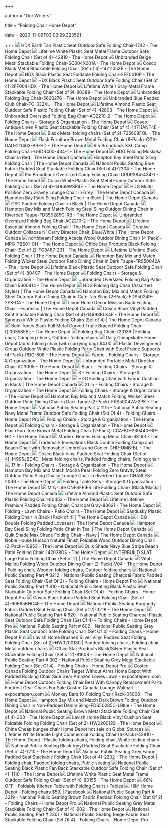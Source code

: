 +++
        
author = "Our Writers"
        
title = "Folding Chair Home Depot"
        
date = 2020-11-09T03:03:29.323591
        
+++
[ ![](https://images.homedepot-static.com/productImages/fd31de5a-ae61-4a6f-aaf8-46398aa2e3a3/svn/earth-tan-hdx-folding-chairs-1742-64_1000.jpg)](https://images.homedepot-static.com/productImages/fd31de5a-ae61-4a6f-aaf8-46398aa2e3a3/svn/earth-tan-hdx-folding-chairs-1742-64_1000.jpg) HDX Earth Tan Plastic Seat Outdoor Safe Folding Chair-1742 - The Home Depot
[ ![](https://images.homedepot-static.com/productImages/665ddcfe-2897-45cb-882f-69a0fdca8d1e/svn/white-lifetime-folding-chairs-42810-64_600.jpg)](https://images.homedepot-static.com/productImages/665ddcfe-2897-45cb-882f-69a0fdca8d1e/svn/white-lifetime-folding-chairs-42810-64_600.jpg) Lifetime White Plastic Seat Metal Frame Outdoor Safe Folding Chair (Set of  4)-42810 - The Home Depot
[ ![](https://images.homedepot-static.com/productImages/e7870b4a-02d0-456e-b673-df6d310fe11e/svn/beige-folding-chairs-sc004x001a-64_1000.jpg)](https://images.homedepot-static.com/productImages/e7870b4a-02d0-456e-b673-df6d310fe11e/svn/beige-folding-chairs-sc004x001a-64_1000.jpg) Unbranded Beige Metal Stackable Folding Chair-SC004X001A - The Home Depot
[ ![](https://images.homedepot-static.com/productImages/f6ccedfa-7680-4ed4-a195-a0a16148cd5c/svn/black-cosco-folding-chairs-1471105xe-64_1000.jpg)](https://images.homedepot-static.com/productImages/f6ccedfa-7680-4ed4-a195-a0a16148cd5c/svn/black-cosco-folding-chairs-1471105xe-64_1000.jpg) Cosco Black Metal Stackable Folding Chair (Set of 4)-1471105XE - The Home  Depot
[ ![](https://images.homedepot-static.com/productImages/758a30d1-5ab6-4c57-b244-8a6dca9173e0/svn/black-hdx-folding-chairs-2ff0010p-64_1000.jpg)](https://images.homedepot-static.com/productImages/758a30d1-5ab6-4c57-b244-8a6dca9173e0/svn/black-hdx-folding-chairs-2ff0010p-64_1000.jpg) HDX Black Plastic Seat Foldable Folding Chair-2FF0010P - The Home Depot
[ ![](https://images.homedepot-static.com/productImages/5e095f5c-f032-4b00-b68c-8b31a849f43a/svn/black-hdx-folding-chairs-2ff004hdx-64_1000.jpg)](https://images.homedepot-static.com/productImages/5e095f5c-f032-4b00-b68c-8b31a849f43a/svn/black-hdx-folding-chairs-2ff004hdx-64_1000.jpg) HDX Black Plastic Seat Outdoor Safe Folding Chair (Set of 4)-2FF004HDX -  The Home Depot
[ ![](https://images.homedepot-static.com/productImages/8dbe486c-ae13-408a-b37b-c445171934b9/svn/white-gray-lifetime-folding-chairs-80389-44_600.jpg)](https://images.homedepot-static.com/productImages/8dbe486c-ae13-408a-b37b-c445171934b9/svn/white-gray-lifetime-folding-chairs-80389-44_600.jpg) Lifetime White / Gray Metal Frame Stackable Folding Chair (Set of 9)-80389  - The Home Depot
[ ![](https://images.homedepot-static.com/productImages/b28be536-de7b-476d-9234-2f6ae140374d/svn/red-camping-chairs-5600276-64_1000.jpg)](https://images.homedepot-static.com/productImages/b28be536-de7b-476d-9234-2f6ae140374d/svn/red-camping-chairs-5600276-64_1000.jpg) Unbranded Folding Bag Chair-5600276 - The Home Depot
[ ![](https://images.homedepot-static.com/productImages/8bd69dae-a3c2-4638-857b-4c23d416a2d0/svn/blue-folding-chairs-fc-332xl-64_1000.jpg)](https://images.homedepot-static.com/productImages/8bd69dae-a3c2-4638-857b-4c23d416a2d0/svn/blue-folding-chairs-fc-332xl-64_1000.jpg) Unbranded Blue Padded Club Chair-FC-332XL - The Home Depot
[ ![](https://images.homedepot-static.com/productImages/cc83abe0-91e9-4960-94cd-9b554c7fd386/svn/almond-lifetime-folding-chairs-42803-64_600.jpg)](https://images.homedepot-static.com/productImages/cc83abe0-91e9-4960-94cd-9b554c7fd386/svn/almond-lifetime-folding-chairs-42803-64_600.jpg) Lifetime Almond Plastic Seat Outdoor Safe Plastic Folding Chair (Set of  4)-42803 - The Home Depot
[ ![](https://images.homedepot-static.com/productImages/354931fa-8515-4f42-8c94-b9dd326a0948/svn/sliver-gery-camping-chairs-ac2210-2-64_1000.jpg)](https://images.homedepot-static.com/productImages/354931fa-8515-4f42-8c94-b9dd326a0948/svn/sliver-gery-camping-chairs-ac2210-2-64_1000.jpg) Unbranded Oversized Folding Bag Chair-AC2210-2 - The Home Depot
[ ![](https://contentgrid.homedepot-static.com/hdus/en_US/DTCCOMNEW/fetch/FetchRules/PLP_Banner_PartialGroup/D59s-FoldingFurniture-1493227-205054104.png)](https://contentgrid.homedepot-static.com/hdus/en_US/DTCCOMNEW/fetch/FetchRules/PLP_Banner_PartialGroup/D59s-FoldingFurniture-1493227-205054104.png) Folding Chairs - Storage & Organization - The Home Depot
[ ![](https://images.homedepot-static.com/productImages/5e21f420-23cd-48fe-bbc6-78800cbe3a78/svn/antique-linen-cosco-folding-chairs-14711ant4e-64_1000.jpg)](https://images.homedepot-static.com/productImages/5e21f420-23cd-48fe-bbc6-78800cbe3a78/svn/antique-linen-cosco-folding-chairs-14711ant4e-64_1000.jpg) Cosco Antique Linen Plastic Seat Stackable Folding Chair (Set of  4)-14711ANT4E - The Home Depot
[ ![](https://images.homedepot-static.com/productImages/8b637ef1-351e-429b-a743-5c1416fc3362/svn/black-folding-chairs-725608fql-64_1000.jpg)](https://images.homedepot-static.com/productImages/8b637ef1-351e-429b-a743-5c1416fc3362/svn/black-folding-chairs-725608fql-64_1000.jpg) Black Metal folding chairs (Set of 2)-725608FQL - The Home Depot
[ ![](https://images.homedepot-static.com/productImages/e6deb67c-d901-46b8-ac7c-f73bb0b4c0ba/svn/brown-flash-furniture-folding-chairs-cga-dad-211463-br-hd-64_600.jpg)](https://images.homedepot-static.com/productImages/e6deb67c-d901-46b8-ac7c-f73bb0b4c0ba/svn/brown-flash-furniture-folding-chairs-cga-dad-211463-br-hd-64_600.jpg) Flash Furniture Brown Metal Folding Chair (6-Pack)-CGA-DAD-211463-BR-HD -  The Home Depot
[ ![](https://images.homedepot-static.com/productImages/51937a55-f9a4-40c6-85f5-3cf82d332cfa/svn/slate-putty-rio-camping-chairs-grdr400-434-1-64_1000.jpg)](https://images.homedepot-static.com/productImages/51937a55-f9a4-40c6-85f5-3cf82d332cfa/svn/slate-putty-rio-camping-chairs-grdr400-434-1-64_1000.jpg) Rio Broadback XXL Camp Folding Chair-GRDR400-434-1 - The Home Depot
[ ![](https://homedepot.scene7.com/is/image/homedepotcanada/p_1001034412.jpg?wid=1000&hei=1000&op_sharpen=1)](https://homedepot.scene7.com/is/image/homedepotcanada/p_1001034412.jpg?wid=1000&hei=1000&op_sharpen=1) HDG Folding Muskoka Chair in Red | The Home Depot Canada
[ ![](https://homedepot.scene7.com/is/image/homedepotcanada/p_1001025583.jpg?wid=1000&hei=1000&op_sharpen=1)](https://homedepot.scene7.com/is/image/homedepotcanada/p_1001025583.jpg?wid=1000&hei=1000&op_sharpen=1) Hampton Bay Steel Patio Sling Folding Chair | The Home Depot Canada
[ ![](https://images.homedepot-static.com/productImages/69527391-8580-489d-9168-4219a54e9519/svn/blue-national-public-seating-folding-chairs-2304-64_600.jpg)](https://images.homedepot-static.com/productImages/69527391-8580-489d-9168-4219a54e9519/svn/blue-national-public-seating-folding-chairs-2304-64_600.jpg) National Public Seating Blue Fabric Padded Seat Stackable Folding Chair  (Set of 4)-2304 - The Home Depot
[ ![](https://images.homedepot-static.com/productImages/f87ec00c-a760-4e72-9c58-061827a98a3e/svn/slate-putty-rio-camping-chairs-grdr384-434-1-64_1000.jpg)](https://images.homedepot-static.com/productImages/f87ec00c-a760-4e72-9c58-061827a98a3e/svn/slate-putty-rio-camping-chairs-grdr384-434-1-64_1000.jpg) Rio Broadback Oversized Camp Folding Chair-GRDR384-434-1 - The Home Depot
[ ![](https://images.homedepot-static.com/productImages/714f6c6e-bb83-4cef-879e-d16f1088362a/svn/white-speckle-cosco-folding-chairs-14869wsp4e-64_1000.jpg)](https://images.homedepot-static.com/productImages/714f6c6e-bb83-4cef-879e-d16f1088362a/svn/white-speckle-cosco-folding-chairs-14869wsp4e-64_1000.jpg) Cosco White Plastic Seat Metal Frame Outdoor Safe Folding Chair (Set of  4)-14869WSP4E - The Home Depot
[ ![](https://homedepot.scene7.com/is/image/homedepotcanada/p_1001075723.jpg?wid=1000&hei=1000&op_sharpen=1)](https://homedepot.scene7.com/is/image/homedepotcanada/p_1001075723.jpg?wid=1000&hei=1000&op_sharpen=1) HDG Multi-Position Zero Gravity Lounge Chair in Grey | The Home Depot Canada
[ ![](https://homedepot.scene7.com/is/image/homedepotcanada/p_1001025292.jpg?wid=1000&hei=1000&op_sharpen=1)](https://homedepot.scene7.com/is/image/homedepotcanada/p_1001025292.jpg?wid=1000&hei=1000&op_sharpen=1) Hampton Bay Patio Sling Folding Chair in Black | The Home Depot Canada
[ ![](https://homedepot.scene7.com/is/image/homedepotcanada/p_1000678374.jpg?wid=1000&hei=1000&op_sharpen=1)](https://homedepot.scene7.com/is/image/homedepotcanada/p_1000678374.jpg?wid=1000&hei=1000&op_sharpen=1) GSC Padded Folding Chair in Black | The Home Depot Canada
[ ![](https://images.homedepot-static.com/productImages/7d93037e-5054-4ee0-81a3-dd8f7710a9de/svn/hampton-bay-outdoor-dining-chairs-fds50285c-rb-64_600.jpg)](https://images.homedepot-static.com/productImages/7d93037e-5054-4ee0-81a3-dd8f7710a9de/svn/hampton-bay-outdoor-dining-chairs-fds50285c-rb-64_600.jpg) Hampton Bay Mix and Match Folding Steel Sling Outdoor Dining Chair in  Riverbed Taupe-FDS50285C-RB - The Home Depot
[ ![](https://images.homedepot-static.com/productImages/c4a3eb3b-d022-43e7-8805-6382d7f0f4b5/svn/sliver-gery-camping-chairs-ac2210-2-e1_600.jpg)](https://images.homedepot-static.com/productImages/c4a3eb3b-d022-43e7-8805-6382d7f0f4b5/svn/sliver-gery-camping-chairs-ac2210-2-e1_600.jpg) Unbranded Oversized Folding Bag Chair-AC2210-2 - The Home Depot
[ ![](https://homedepot.scene7.com/is/image/homedepotcanada/p_1001102899.jpg?wid=1000&hei=1000&op_sharpen=1)](https://homedepot.scene7.com/is/image/homedepotcanada/p_1001102899.jpg?wid=1000&hei=1000&op_sharpen=1) Lifetime Essential Almond Folding Chair | The Home Depot Canada
[ ![](https://homedepot.scene7.com/is/image/homedepotcanada/p_1001517827.jpg?wid=1000&hei=1000&op_sharpen=1)](https://homedepot.scene7.com/is/image/homedepotcanada/p_1001517827.jpg?wid=1000&hei=1000&op_sharpen=1) Creative Outdoor Collapse N' Carry Director Chair, Blue/White | The Home  Depot Canada
[ ![](https://images.homedepot-static.com/productImages/889ead10-9fb8-4492-a5c8-c36eb7908d0c/svn/outdoor-dining-chairs-mpg-tbs01-ch-64_600.jpg)](https://images.homedepot-static.com/productImages/889ead10-9fb8-4492-a5c8-c36eb7908d0c/svn/outdoor-dining-chairs-mpg-tbs01-ch-64_600.jpg) northbeam Folding Acacia Wood Outdoor Dining Chair (4-Pack)-MPG-TBS01-CH -  The Home Depot
[ ![](https://images.homedepot-static.com/productImages/4d243186-c8c2-415c-a84a-a4604510b049/svn/silver-office-star-products-folding-chairs-fc8487-231-e1_600.jpg)](https://images.homedepot-static.com/productImages/4d243186-c8c2-415c-a84a-a4604510b049/svn/silver-office-star-products-folding-chairs-fc8487-231-e1_600.jpg) Office Star Products Black Folding Chair (Set of 2)-FC8487-231 - The Home  Depot
[ ![](https://homedepot.scene7.com/is/image/homedepotcanada/p_1001551712.jpg?wid=1000&hei=1000&op_sharpen=1)](https://homedepot.scene7.com/is/image/homedepotcanada/p_1001551712.jpg?wid=1000&hei=1000&op_sharpen=1) Lifetime Lifetime Black Folding Chair | The Home Depot Canada
[ ![](https://images.homedepot-static.com/productImages/90534d0a-1a12-4089-8c78-1698d00dc220/svn/hampton-bay-outdoor-dining-chairs-frs50042a-64_600.jpg)](https://images.homedepot-static.com/productImages/90534d0a-1a12-4089-8c78-1698d00dc220/svn/hampton-bay-outdoor-dining-chairs-frs50042a-64_600.jpg) Hampton Bay Mix and Match Folding Wicker Steel Outdoor Patio Dining Chair  in Dark Taupe-FRS50042A - The Home Depot
[ ![](https://images.homedepot-static.com/productImages/d1382314-3ef9-460c-be73-7024f2543abb/svn/black-lifetime-folding-chairs-80407-64_1000.jpg)](https://images.homedepot-static.com/productImages/d1382314-3ef9-460c-be73-7024f2543abb/svn/black-lifetime-folding-chairs-80407-64_1000.jpg) Lifetime Black Plastic Seat Outdoor Safe Folding Chair (Set of 4)-80407 -  The Home Depot
[ ![](https://contentgrid.homedepot-static.com/hdus/en_US/DTCCOMNEW/fetch/FetchRules/PLP_Banner_PartialGroup/D59s-FoldingFurniture-1493227-303935944.png)](https://contentgrid.homedepot-static.com/hdus/en_US/DTCCOMNEW/fetch/FetchRules/PLP_Banner_PartialGroup/D59s-FoldingFurniture-1493227-303935944.png) Folding Chairs - Storage & Organization - The Home Depot
[ ![](https://images.homedepot-static.com/productImages/c449e2e9-f16f-4d87-aaf8-b28b29368bfc/svn/camping-chairs-5600414-64_1000.jpg)](https://images.homedepot-static.com/productImages/c449e2e9-f16f-4d87-aaf8-b28b29368bfc/svn/camping-chairs-5600414-64_1000.jpg) Unbranded Oversized Folding Bag Patio Chair-5600414 - The Home Depot
[ ![](https://homedepot.scene7.com/is/image/homedepotcanada/p_1001075639.jpg?wid=1000&hei=1000&op_sharpen=1)](https://homedepot.scene7.com/is/image/homedepotcanada/p_1001075639.jpg?wid=1000&hei=1000&op_sharpen=1) HDG Folding Bag Chair (Assorted Styles) | The Home Depot Canada
[ ![](https://images.homedepot-static.com/productImages/8aeebc9f-5000-490d-8f5a-d84436399b47/svn/hampton-bay-outdoor-dining-chairs-fds50249-2pk-ca-64_600.jpg)](https://images.homedepot-static.com/productImages/8aeebc9f-5000-490d-8f5a-d84436399b47/svn/hampton-bay-outdoor-dining-chairs-fds50249-2pk-ca-64_600.jpg) Hampton Bay Mix and Match Folding Steel Outdoor Patio Dining Chair in Cafe  Tan Sling (2-Pack)-FDS50249-2PK-CA - The Home Depot
[ ![](https://homedepot.scene7.com/is/image/homedepotcanada/p_1001044558.jpg?wid=1000&hei=1000&op_sharpen=1)](https://homedepot.scene7.com/is/image/homedepotcanada/p_1001044558.jpg?wid=1000&hei=1000&op_sharpen=1) Linon Home Decor Mission Back Folding Chair - Espresso | The Home Depot  Canada
[ ![](https://images.homedepot-static.com/productImages/ecb4b321-a7d7-4a6b-92cc-7d1c2e86e0ed/svn/black-cosco-folding-chairs-14993blk4e-64_1000.jpg)](https://images.homedepot-static.com/productImages/ecb4b321-a7d7-4a6b-92cc-7d1c2e86e0ed/svn/black-cosco-folding-chairs-14993blk4e-64_1000.jpg) Cosco Black Vinyl Padded Seat Stackable Folding Chair (Set of 4)-14993BLK4E  - The Home Depot
[ ![](https://homedepot.scene7.com/is/image/homedepotcanada/p_1001389259.jpg?wid=1000&hei=1000&op_sharpen=1)](https://homedepot.scene7.com/is/image/homedepotcanada/p_1001389259.jpg?wid=1000&hei=1000&op_sharpen=1) Sandusky White Plastic Folding Chairs (Set of 4) | The Home Depot Canada
[ ![](https://images.homedepot-static.com/productImages/2b887556-c1bc-4b16-b31c-be45faf95321/svn/black-bold-tones-folding-chairs-qi003585bl-64_600.jpg)](https://images.homedepot-static.com/productImages/2b887556-c1bc-4b16-b31c-be45faf95321/svn/black-bold-tones-folding-chairs-qi003585bl-64_600.jpg) Bold Tones Black Full Metal Curved Triple Braced Folding Chair-QI003585BL -  The Home Depot
[ ![](https://i.pinimg.com/originals/82/e1/e7/82e1e73e6340a77cc1164912d1151d5a.jpg)](https://i.pinimg.com/originals/82/e1/e7/82e1e73e6340a77cc1164912d1151d5a.jpg) Folding Bag Chair-723139 | Folding chair, Camping chairs, Outdoor folding  chairs
[ ![](http://3.bp.blogspot.com/-9JTBSv2Uqqc/U8wrAawekzI/AAAAAAAAwM8/tPjgic4QPTc/s1600/home+depot+folding+chair.jpg)](http://3.bp.blogspot.com/-9JTBSv2Uqqc/U8wrAawekzI/AAAAAAAAwM8/tPjgic4QPTc/s1600/home+depot+folding+chair.jpg) Daily Cheapskate: Home Depot fabric folding chair (with carrying bag) $4.00
[ ![](https://images.homedepot-static.com/productImages/9bf082b9-ff1b-4d36-9ed6-57e52eb234f0/svn/white-plastic-development-group-folding-chairs-pdg-808-c3_600.jpg)](https://images.homedepot-static.com/productImages/9bf082b9-ff1b-4d36-9ed6-57e52eb234f0/svn/white-plastic-development-group-folding-chairs-pdg-808-c3_600.jpg) Plastic Development Group Outdoor White Plastic Folding Party Chair with  Steel Frame Supports (4-Pack)-PDG-808 - The Home Depot
[ ![](https://images.homedepot-static.com/catalog/productImages/300/07/07c114c5-eae6-47e4-b90b-19933f2dc236_300.jpg)](https://images.homedepot-static.com/catalog/productImages/300/07/07c114c5-eae6-47e4-b90b-19933f2dc236_300.jpg) Fabric - Folding Chairs - Storage & Organization - The Home Depot
[ ![](https://images.homedepot-static.com/productImages/2c08aeba-6817-421a-a6e3-68b4d50db62d/svn/light-grey-camping-chairs-ac3008-64_1000.jpg)](https://images.homedepot-static.com/productImages/2c08aeba-6817-421a-a6e3-68b4d50db62d/svn/light-grey-camping-chairs-ac3008-64_1000.jpg) Unbranded Portable Metal Director Chair-AC3008 - The Home Depot
[ ![](https://images.homedepot-static.com/productImages/c4f522e2-ef9b-4c9d-b481-9a0d084b3dad/svn/black-national-public-seating-folding-chairs-1210-64_1000.jpg)](https://images.homedepot-static.com/productImages/c4f522e2-ef9b-4c9d-b481-9a0d084b3dad/svn/black-national-public-seating-folding-chairs-1210-64_1000.jpg) Black - Folding Chairs - Storage & Organization - The Home Depot
[ ![](https://images.homedepot-static.com/productImages/4655cda6-6b4b-48fe-bd59-906d6aafcb82/svn/black-finish-cosco-folding-chairs-37825blk8e-64_1000.jpg)](https://images.homedepot-static.com/productImages/4655cda6-6b4b-48fe-bd59-906d6aafcb82/svn/black-finish-cosco-folding-chairs-37825blk8e-64_1000.jpg) 8 - Folding Chairs - Storage & Organization - The Home Depot
[ ![](https://homedepot.scene7.com/is/image/homedepotcanada/p_1000847589.jpg?wid=1000&hei=1000&op_sharpen=1)](https://homedepot.scene7.com/is/image/homedepotcanada/p_1000847589.jpg?wid=1000&hei=1000&op_sharpen=1) HDG Folding Chair with Fabric Cushion in Black | The Home Depot Canada
[ ![](https://images.homedepot-static.com/productImages/bb255556-2b96-4360-a336-280c8032e504/svn/white-carnegy-avenue-folding-chairs-cga-rut-2248-wh-hd-64_400_compressed.jpg)](https://images.homedepot-static.com/productImages/bb255556-2b96-4360-a336-280c8032e504/svn/white-carnegy-avenue-folding-chairs-cga-rut-2248-wh-hd-64_400_compressed.jpg) 21 in - Folding Chairs - Storage & Organization - The Home Depot
[ ![](https://contentgrid.homedepot-static.com/hdus/en_US/DTCCOMNEW/fetch/FetchRules/PLP_Banner_PartialGroup/D59s-FoldingFurniture-1493227-308143370.png)](https://contentgrid.homedepot-static.com/hdus/en_US/DTCCOMNEW/fetch/FetchRules/PLP_Banner_PartialGroup/D59s-FoldingFurniture-1493227-308143370.png) Folding Chairs - Storage & Organization - The Home Depot
[ ![](https://images.homedepot-static.com/productImages/d263c7f8-a1f6-44d3-9c0c-8ac4b95cacdd/svn/hampton-bay-outdoor-dining-chairs-frs50042a-2pk-64_600.jpg)](https://images.homedepot-static.com/productImages/d263c7f8-a1f6-44d3-9c0c-8ac4b95cacdd/svn/hampton-bay-outdoor-dining-chairs-frs50042a-2pk-64_600.jpg) Hampton Bay Mix and Match Folding Wicker Steel Outdoor Patio Dining Chair  in Dark Taupe (2-Pack)-FRS50042A-2PK - The Home Depot
[ ![](https://content.interlinebrands.com/product/Image/Detail/10067/3583701_usn.jpg)](https://content.interlinebrands.com/product/Image/Detail/10067/3583701_usn.jpg) National Public Seating Part # 1115 - National Public Seating Navy Metal  Frame Outdoor Safe Folding Chair (Set Of 4) - Folding Chairs - Home Depot  Pro
[ ![](https://images.homedepot-static.com/productImages/769b2af1-ca64-4f9e-be54-43d6e889c94d/svn/white-national-public-seating-folding-chairs-821-64_400.jpg)](https://images.homedepot-static.com/productImages/769b2af1-ca64-4f9e-be54-43d6e889c94d/svn/white-national-public-seating-folding-chairs-821-64_400.jpg) Folding Chairs - Storage & Organization - The Home Depot
[ ![](https://contentgrid.homedepot-static.com/hdus/en_US/DTCCOMNEW/fetch/FetchRules/PLP_Banner_PartialGroup/D59s-FoldingFurniture-1493227-204841281.png)](https://contentgrid.homedepot-static.com/hdus/en_US/DTCCOMNEW/fetch/FetchRules/PLP_Banner_PartialGroup/D59s-FoldingFurniture-1493227-204841281.png) Folding Chairs - Storage & Organization - The Home Depot
[ ![](https://images.homedepot-static.com/productImages/07b61178-b5c1-460f-9127-3117ec60b240/svn/brown-flash-furniture-folding-chairs-cga-bd-269440-br-hd-64_600.jpg)](https://images.homedepot-static.com/productImages/07b61178-b5c1-460f-9127-3117ec60b240/svn/brown-flash-furniture-folding-chairs-cga-bd-269440-br-hd-64_600.jpg) Flash Furniture Brown Metal Folding Chair (2-Pack)-CGA-BD-269440-BR-HD -  The Home Depot
[ ![](https://images.homedepot-static.com/productImages/f66ac42a-2363-42a4-9518-4bdf5a9cec17/svn/black-modern-homes-folding-chairs-68163-64_600.jpg)](https://images.homedepot-static.com/productImages/f66ac42a-2363-42a4-9518-4bdf5a9cec17/svn/black-modern-homes-folding-chairs-68163-64_600.jpg) Modern Homes Folding Metal Chair-68163 - The Home Depot
[ ![](https://images.homedepot-static.com/productImages/52dc608f-23c6-4870-96b1-e683721d6fa9/svn/black-trademark-innovations-camping-chairs-chr-umb-bl-64_600.jpg)](https://images.homedepot-static.com/productImages/52dc608f-23c6-4870-96b1-e683721d6fa9/svn/black-trademark-innovations-camping-chairs-chr-umb-bl-64_600.jpg) Trademark Innovations Black Double Folding Camp and Beach Chair with  Removable Umbrella and Cooler-CHR-UMB-BL - The Home Depot
[ ![](https://i.pinimg.com/originals/46/20/8e/46208e65ae48dc580c15de1d2c95ce30.jpg)](https://i.pinimg.com/originals/46/20/8e/46208e65ae48dc580c15de1d2c95ce30.jpg) Cosco Black Vinyl Padded Seat Folding Chair (Set of 4)-14995JBD4E | Metal folding  chairs, Padded folding chairs, Folding chair
[ ![](https://images.homedepot-static.com/productImages/6dbd865b-1604-4493-988c-88866ab7b694/svn/black-cosco-folding-chairs-60542blk8e-64_1000.jpg)](https://images.homedepot-static.com/productImages/6dbd865b-1604-4493-988c-88866ab7b694/svn/black-cosco-folding-chairs-60542blk8e-64_1000.jpg) 17 in - Folding Chairs - Storage & Organization - The Home Depot
[ ![](https://images.homedepot-static.com/productImages/a98aa0d2-c3d4-4ed9-93ab-b52d65cfb811/svn/hampton-bay-outdoor-lounge-chairs-charles-20rb-64_600.jpg)](https://images.homedepot-static.com/productImages/a98aa0d2-c3d4-4ed9-93ab-b52d65cfb811/svn/hampton-bay-outdoor-lounge-chairs-charles-20rb-64_600.jpg) Hampton Bay Mix and Match Mocha Pearl Folding Zero Gravity Steel Outdoor  Patio Sling Chaise Lounge Chair in Riverbed Taupe-CHARLES-20RB - The Home  Depot
[ ![](https://images.homedepot-static.com/productImages/23c9b9bb-39a8-402c-8bf4-ffdc6743eb36/svn/brown-folding-table-sets-cga-flf-202486-br-hd-64_1000.jpg)](https://images.homedepot-static.com/productImages/23c9b9bb-39a8-402c-8bf4-ffdc6743eb36/svn/brown-folding-table-sets-cga-flf-202486-br-hd-64_1000.jpg) Folding Table Sets - Storage & Organization - The Home Depot
[ ![](https://homedepot.scene7.com/is/image/homedepotcanada/p_1000807616.jpg?wid=1000&hei=1000&op_sharpen=1)](https://homedepot.scene7.com/is/image/homedepotcanada/p_1000807616.jpg?wid=1000&hei=1000&op_sharpen=1) Mity-Lite ONESERIES Lite Folding Chair- (Black/Black) | The Home Depot  Canada
[ ![](https://images.homedepot-static.com/productImages/f1e2afeb-3910-49d6-a3c1-3c4e11a4fcec/svn/almond-lifetime-folding-chairs-80452-64_600.jpg)](https://images.homedepot-static.com/productImages/f1e2afeb-3910-49d6-a3c1-3c4e11a4fcec/svn/almond-lifetime-folding-chairs-80452-64_600.jpg) Lifetime Almond Plastic Seat Outdoor Safe Plastic Folding Chair-80452 - The Home  Depot
[ ![](https://images.homedepot-static.com/productImages/77a7e23a-0dc1-4583-a631-a4023235416f/svn/charcoal-gray-lifetime-folding-chairs-80621-64_600.jpg)](https://images.homedepot-static.com/productImages/77a7e23a-0dc1-4583-a631-a4023235416f/svn/charcoal-gray-lifetime-folding-chairs-80621-64_600.jpg) Lifetime Lifetime Premium Padded Folding Chair; Charcoal Gray-80621 - The Home  Depot
[ ![](https://images.homedepot-static.com/catalog/productImages/300/61/6109f7b3-437c-41f9-804f-97aa0c8e1dfb_300.jpg)](https://images.homedepot-static.com/catalog/productImages/300/61/6109f7b3-437c-41f9-804f-97aa0c8e1dfb_300.jpg) Folding - Lawn Chairs - Patio Chairs - The Home Depot
[ ![](https://homedepot.scene7.com/is/image/homedepotcanada/p_1001389261.jpg?wid=1000&hei=1000&op_sharpen=1)](https://homedepot.scene7.com/is/image/homedepotcanada/p_1001389261.jpg?wid=1000&hei=1000&op_sharpen=1) Sandusky Plastic Folding Chair in Black (Pack of 4) | The Home Depot Canada
[ ![](https://homedepot.scene7.com/is/image/homedepotcanada/p_1001235935.jpg?wid=1000&hei=1000&op_sharpen=1)](https://homedepot.scene7.com/is/image/homedepotcanada/p_1001235935.jpg?wid=1000&hei=1000&op_sharpen=1) HDG Double Folding Padded Loveseat | The Home Depot Canada
[ ![](https://homedepot.scene7.com/is/image/homedepotcanada/p_1001406338.jpg?wid=1000&hei=1000&op_sharpen=1)](https://homedepot.scene7.com/is/image/homedepotcanada/p_1001406338.jpg?wid=1000&hei=1000&op_sharpen=1) Hampton Bay Steel Sling Folding Patio Chair in Teal | The Home Depot Canada
[ ![](https://homedepot.scene7.com/is/image/homedepotcanada/p_1001331455.jpg?wid=1000&hei=1000&op_sharpen=1)](https://homedepot.scene7.com/is/image/homedepotcanada/p_1001331455.jpg?wid=1000&hei=1000&op_sharpen=1) Quik Shade Max Shade Folding Chair - Navy | The Home Depot Canada
[ ![](https://images.homedepot-static.com/productImages/ae0feabf-ba34-4a0a-aa4b-b833e226211d/svn/noble-house-outdoor-dining-chairs-10953-64_600.jpg)](https://images.homedepot-static.com/productImages/ae0feabf-ba34-4a0a-aa4b-b833e226211d/svn/noble-house-outdoor-dining-chairs-10953-64_600.jpg) Noble House Hudson Natural Finish Foldable Wood Outdoor Dining Chair  (2-Pack)-10953 - The Home Depot
[ ![](https://images.homedepot-static.com/productImages/79899fa1-e4a2-496a-9463-21040f2a1ca3/svn/navy-blue-quik-shade-beach-chairs-142038ds-64_1000.jpg)](https://images.homedepot-static.com/productImages/79899fa1-e4a2-496a-9463-21040f2a1ca3/svn/navy-blue-quik-shade-beach-chairs-142038ds-64_1000.jpg) Quik Shade Navy Blue Stripe Beach Patio Folding Chair-142038DS - The Home  Depot
[ ![](https://homedepot.scene7.com/is/image/homedepotcanada/p_1001052204.jpg?wid=1000&hei=1000&op_sharpen=1)](https://homedepot.scene7.com/is/image/homedepotcanada/p_1001052204.jpg?wid=1000&hei=1000&op_sharpen=1) INTERBUILD SLAT Large Patio Folding Chair (Set of 2) | The Home Depot Canada
[ ![](https://i.pinimg.com/originals/a0/74/9e/a0749e10aeb3c0ad734d5d09747636ae.jpg)](https://i.pinimg.com/originals/a0/74/9e/a0749e10aeb3c0ad734d5d09747636ae.jpg) Vifah Malibu Folding Wood Outdoor Dining Chair (2-Pack)-V04 - The Home Depot  | Folding chair, Wooden folding chairs, Outdoor folding chairs
[ ![](https://content.interlinebrands.com/product/Image/Detail/10096/2487374_usn.jpg)](https://content.interlinebrands.com/product/Image/Detail/10096/2487374_usn.jpg) National Public Seating Part # 3212 - National Public Seating Charcoal  Fabric Padded Seat Folding Chair (Set Of 2) - Folding Chairs - Home Depot  Pro
[ ![](https://content.interlinebrands.com/product/Image/Detail/10126/2487349_usn.jpg)](https://content.interlinebrands.com/product/Image/Detail/10126/2487349_usn.jpg) National Public Seating Part # 810 - National Public Seating Black Plastic  Seat Stackable Outdoor Safe Folding Chair (Set Of 4) - Folding Chairs - Home  Depot Pro
[ ![](https://images.homedepot-static.com/productImages/732b90b9-d87a-49fd-a72d-590bef01b6ac/svn/black-cosco-folding-chairs-60865bhc4e-64_600.jpg)](https://images.homedepot-static.com/productImages/732b90b9-d87a-49fd-a72d-590bef01b6ac/svn/black-cosco-folding-chairs-60865bhc4e-64_600.jpg) Cosco Black Fabric Padded Seat Folding Chair (Set of 4)-60865BHC4E - The Home  Depot
[ ![](https://images.homedepot-static.com/productImages/fae1723b-c8b9-41ed-b47e-b6d2d6dea3de/svn/burgundy-national-public-seating-folding-chairs-3218-64_600.jpg)](https://images.homedepot-static.com/productImages/fae1723b-c8b9-41ed-b47e-b6d2d6dea3de/svn/burgundy-national-public-seating-folding-chairs-3218-64_600.jpg) National Public Seating Burgundy Fabric Padded Seat Folding Chair (Set of  2)-3218 - The Home Depot
[ ![](https://content.interlinebrands.com/product/Image/Detail/10067/3583700_usn.jpg)](https://content.interlinebrands.com/product/Image/Detail/10067/3583700_usn.jpg) National Public Seating Part # 620 - National Public Seating Charcoal  Plastic Seat Outdoor Safe Folding Chair (Set Of 4) - Folding Chairs - Home  Depot Pro
[ ![](https://content.interlinebrands.com/product/Image/Detail/10096/2487346_usn.jpg)](https://content.interlinebrands.com/product/Image/Detail/10096/2487346_usn.jpg) National Public Seating Part # 602 - National Public Seating Grey Plastic  Seat Outdoor Safe Folding Chair (Set Of 4) - Folding Chairs - Home Depot Pro
[ ![](https://i.pinimg.com/originals/46/d0/5e/46d05e9b6f7549fbd7dc506cf98b58fa.jpg)](https://i.pinimg.com/originals/46/d0/5e/46d05e9b6f7549fbd7dc506cf98b58fa.jpg) Lavish Home Brushed Silver Vinyl Padded Seat Folding Folding Chair (Set of  2)-HW0200130 | Padded folding chairs, Folding chair, Metal outdoor chairs
[ ![](https://images.homedepot-static.com/productImages/fc8549cc-d07d-40de-be5a-87ec6b9d1414/svn/black-silver-office-star-products-folding-chairs-81608-64_600.jpg)](https://images.homedepot-static.com/productImages/fc8549cc-d07d-40de-be5a-87ec6b9d1414/svn/black-silver-office-star-products-folding-chairs-81608-64_600.jpg) Office Star Products Black/Silver Plastic Seat Stackable Folding Chair (Set  of 2)-81608 - The Home Depot
[ ![](https://content.interlinebrands.com/product/Image/Detail/10096/2487342_usn.jpg)](https://content.interlinebrands.com/product/Image/Detail/10096/2487342_usn.jpg) National Public Seating Part # 302 - National Public Seating Grey Metal  Stackable Folding Chair (Set Of 4) - Folding Chairs - Home Depot Pro
[ ![](https://www.expocafeperu.com/w/2020/06/costco-canada-folding-outdoor-chairs-target-without-arms-home-depot-with-padded-rocking-chair-side.jpg)](https://www.expocafeperu.com/w/2020/06/costco-canada-folding-outdoor-chairs-target-without-arms-home-depot-with-padded-rocking-chair-side.jpg) Costco Canada Folding Outdoor Chairs Target Without Arms Home Depot With  Padded Rocking Chair Side Gear Amazon Lowes Lawn - expocafeperu.com
[ ![](https://www.expocafeperu.com/w/2020/02/home-depot-outdoor-folding-chair-best-outdoor-folding-chair-with-canopy-outdoor-folding-chair-replacement-parts-outdoor-folding-chair-with-footrest.jpg)](https://www.expocafeperu.com/w/2020/02/home-depot-outdoor-folding-chair-best-outdoor-folding-chair-with-canopy-outdoor-folding-chair-replacement-parts-outdoor-folding-chair-with-footrest.jpg) Home Depot Outdoor Folding Chair Best With Canopy Replacement Parts  Footrest Gear Chairs For Sale Costco Canada Lounge Walmart -  expocafeperu.com
[ ![](https://images.homedepot-static.com/productImages/8ef1e05b-e6eb-4ee6-bb74-f3d538a68e20/svn/gray-monkey-bars-garage-storage-hooks-05008-c3_600.jpg)](https://images.homedepot-static.com/productImages/8ef1e05b-e6eb-4ee6-bb74-f3d538a68e20/svn/gray-monkey-bars-garage-storage-hooks-05008-c3_600.jpg) Monkey Bars 10-Folding Chair Rack-05008 - The Home Depot
[ ![](https://i.pinimg.com/originals/1b/c4/67/1bc467e6508752a712b0b93cf09e010d.jpg)](https://i.pinimg.com/originals/1b/c4/67/1bc467e6508752a712b0b93cf09e010d.jpg) Hampton Bay Mix and Match Dark Brown Folding Outdoor Dining Chair in  Non-Padded Denim Sling-FDS50285C-LBlue - The Home Depot
[ ![](https://images.homedepot-static.com/productImages/daaed24e-8a57-46f1-900b-7e929c89a66f/svn/brown-national-public-seating-folding-chairs-303-4f_600.jpg)](https://images.homedepot-static.com/productImages/daaed24e-8a57-46f1-900b-7e929c89a66f/svn/brown-national-public-seating-folding-chairs-303-4f_600.jpg) National Public Seating Brown Metal Stackable Folding Chair (Set of 4)-303  - The Home Depot
[ ![](https://images.homedepot-static.com/productImages/01ef3187-5e12-4ed4-bfdf-2e4428eaab5f/svn/black-lavish-home-folding-chairs-hw0200129-c3_600.jpg)](https://images.homedepot-static.com/productImages/01ef3187-5e12-4ed4-bfdf-2e4428eaab5f/svn/black-lavish-home-folding-chairs-hw0200129-c3_600.jpg) Lavish Home Black Vinyl Cushion Seat Foldable Folding Folding Chair (Set of  2)-HW0200129 - The Home Depot
[ ![](https://p.globalsources.com/IMAGES/PDT/BIG/664/B1165211664.jpg)](https://p.globalsources.com/IMAGES/PDT/BIG/664/B1165211664.jpg) China Cheap bungee chair Home Depot hot sale on Global Sources
[ ![](https://i.pinimg.com/474x/69/0e/e0/690ee058d841fb1276416adb6d4be981.jpg)](https://i.pinimg.com/474x/69/0e/e0/690ee058d841fb1276416adb6d4be981.jpg) Lifetime White Granite Light Commercial Folding Chair (4-Pack)-42810 - The Home  Depot | Plastic folding chairs, Folding chair, White folding chairs
[ ![](https://images.homedepot-static.com/productImages/4e7f4a67-2844-4166-9ad5-04bc85fbe311/svn/black-national-public-seating-folding-chairs-1210-c3_600.jpg)](https://images.homedepot-static.com/productImages/4e7f4a67-2844-4166-9ad5-04bc85fbe311/svn/black-national-public-seating-folding-chairs-1210-c3_600.jpg) National Public Seating Black Vinyl Padded Seat Stackable Folding Chair  (Set of 4)-1210 - The Home Depot
[ ![](https://i.pinimg.com/originals/cd/b0/4c/cdb04c741a73d5adeca53cb22f9790c0.jpg)](https://i.pinimg.com/originals/cd/b0/4c/cdb04c741a73d5adeca53cb22f9790c0.jpg) National Public Seating Grey Fabric Padded Seat Stackable Folding Chair  (Set of 4)-2202 - The Home Depot | Folding chair, Padded folding chairs,  Public seating
[ ![](https://images.homedepot-static.com/productImages/79b16c25-5b21-4587-8528-fed79ce28c16/svn/black-national-public-seating-folding-chairs-1110-c3_600.jpg)](https://images.homedepot-static.com/productImages/79b16c25-5b21-4587-8528-fed79ce28c16/svn/black-national-public-seating-folding-chairs-1110-c3_600.jpg) National Public Seating Black Plastic Fan Back Stackable Outdoor Safe Folding  Chair (Set of 4)-1110 - The Home Depot
[ ![](https://images.homedepot-static.com/productImages/55fd04c5-80c2-4270-8109-3843b4de1b26/svn/white-lifetime-folding-chairs-80155-64_600.jpg)](https://images.homedepot-static.com/productImages/55fd04c5-80c2-4270-8109-3843b4de1b26/svn/white-lifetime-folding-chairs-80155-64_600.jpg) Lifetime White Plastic Seat Metal Frame Outdoor Safe Folding Chair (Set of  4)-80155 - The Home Depot
[ ![](https://images.kaiyo.com/21550/home-depot/tables/dining-sets/storable-kitchen-table-with-folding-chairs.jpeg)](https://images.kaiyo.com/21550/home-depot/tables/dining-sets/storable-kitchen-table-with-folding-chairs.jpeg) 66% OFF - Foldable Kitchen Table with Folding Chairs / Tables
[ ![](https://lookaside.fbsbx.com/lookaside/crawler/media/?media_id=746295756153721)](https://lookaside.fbsbx.com/lookaside/crawler/media/?media_id=746295756153721) H&Y Home Depot - Folding chairs $59. | Facebook
[ ![](https://content.interlinebrands.com/product/Image/Detail/10126/2487377_usn.jpg)](https://content.interlinebrands.com/product/Image/Detail/10126/2487377_usn.jpg) National Public Seating Part # 3219 - National Public Seating Brown Fabric  Padded Folding Chair (Set Of 2) - Folding Chairs - Home Depot Pro
[ ![](https://images.homedepot-static.com/productImages/50a65a92-3061-4490-8282-481b5d363279/svn/grey-national-public-seating-folding-chairs-902-64_600.jpg)](https://images.homedepot-static.com/productImages/50a65a92-3061-4490-8282-481b5d363279/svn/grey-national-public-seating-folding-chairs-902-64_600.jpg) National Public Seating Grey Metal Stackable Folding Chair (Set of 4)-902 -  The Home Depot
[ ![](https://content.interlinebrands.com/product/Image/Detail/10008/303935975_usn.jpg)](https://content.interlinebrands.com/product/Image/Detail/10008/303935975_usn.jpg) National Public Seating Part # 2301 - National Public Seating Beige Fabric  Seat Stackable Folding Chair (Set Of 4) - Folding Chairs - Home Depot Pro
